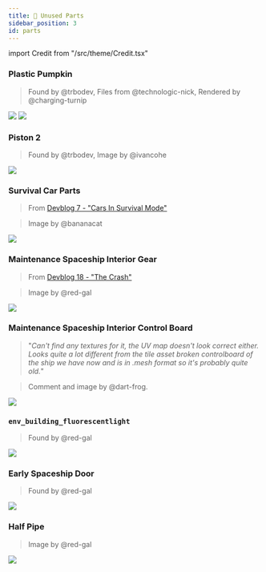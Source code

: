 ```yaml
---
title: 🧱 Unused Parts
sidebar_position: 3
id: parts
---
```


import Credit from "/src/theme/Credit.tsx"

### Plastic Pumpkin
> Found by @trbodev, Files from @technologic-nick, Rendered by @charging-turnip

![](./pumpkin_front.png)
![](./pumpkin_back.png)

### Piston 2
> Found by @trbodev, Image by @ivancohe

![](./piston2.png)

### Survival Car Parts
> From [Devblog 7 - "Cars In Survival Mode"](/news/devblog-7#cars-in-survival-mode)

> Image by @bananacat

![](./car-parts.png)

### Maintenance Spaceship Interior Gear
> From [Devblog 18 - "The Crash"](/news/devblog-18#the-crash)

> Image by @red-gal

![](./maintenance-spaceship-interior-gear.png)

### Maintenance Spaceship Interior Control Board
> "*Can't find any textures for it, the UV map doesn't look correct either. Looks quite a lot different from the tile asset broken controlboard of the ship we have now and is in .mesh format so it's probably quite old.*"

> Comment and image by @dart-frog.

![](./maintenance-spaceship-interior-control-board.png)

### `env_building_fluorescentlight`
> Found by @red-gal

![](./env_building_fluorescentlight.png)

### Early Spaceship Door
> Found by @red-gal

![](./early-spaceship-door.png)

### Half Pipe
> Image by @red-gal

![](./half-pipe.png)